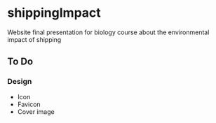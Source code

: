 # shippingImpact
Website final presentation for biology course about the environmental impact of shipping

## To Do
### Design
* Icon
* Favicon
* Cover image
